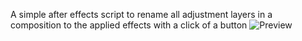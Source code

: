 A simple after effects script to rename all adjustment layers in a composition to the applied effects with a click of a button
![Preview]([[http://url/to/img.png](https://raw.githubusercontent.com/X8J/betterAdjustmentLayers/main/screenshot.PNG)https://raw.githubusercontent.com/X8J/betterAdjustmentLayers/main/screenshot.PNG](https://github.com/X8J/betterAdjustmentLayers/blob/main/screenshot.PNG?raw=true)https://github.com/X8J/betterAdjustmentLayers/blob/main/screenshot.PNG?raw=true)
